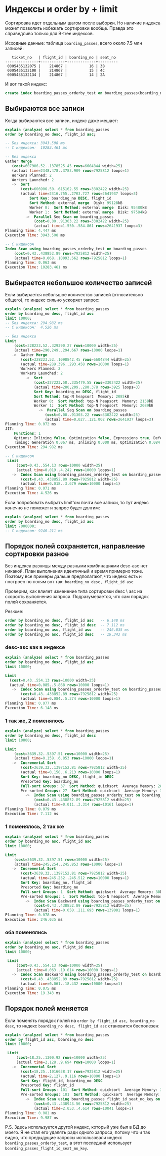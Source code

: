 # Индексы и order by + limit

Сортировка идет отдельным шагом после выборки. Но наличие индекса может позволить избежать сортировки вообще. Правда это справедливо только для B-tree индексов.

Исходные данные: таблица `boarding_passes`, всего около 7.5 млн записей:

```
   ticket_no   | flight_id | boarding_no | seat_no
---------------+-----------+-------------+---------
 0005435132075 |    214867 |          16 | 3B
 0005435132100 |    214867 |          15 | 4C
 0005435132134 |    214867 |          14 | 2A
```

И вот такой индекс:

```sql
create index boarding_passes_orderby_test on boarding_passes(boarding_no desc, flight_id asc);
```

## Выбираются все записи

Когда выбираются все записи, индекс даже мешает:

```sql
explain (analyze) select * from boarding_passes 
order by boarding_no desc, flight_id asc;

-- Без индекса: 3943.508 ms
-- С индексом:  10283.461 ms
```

```sql
-- Без индекса
Gather Merge  
   (cost=607906.52..1378525.45 rows=6604844 width=25) 
   (actual time=2348.478..3783.909 rows=7925812 loops=1)
   Workers Planned: 2
   Workers Launched: 2
   ->  Sort  
       (cost=606906.50..615162.55 rows=3302422 width=25) 
       (actual time=2316.755..2703.727 rows=2641937 loops=3)
           Sort Key: boarding_no DESC, flight_id
           Sort Method: external merge  Disk: 99128kB
           Worker 0:  Sort Method: external merge  Disk: 95480kB
           Worker 1:  Sort Method: external merge  Disk: 97584kB
         ->  Parallel Seq Scan on boarding_passes  
             (cost=0.00..91303.22 rows=3302422 width=25)
             (actual time=1.550..584.861 rows=2641937 loops=3)
Planning Time: 4.447 ms
Execution Time: 3943.508 ms
```

```sql
-- С индексом
Index Scan using boarding_passes_orderby_test on boarding_passes  
    (cost=0.43..438852.89 rows=7925812 width=25) 
    (actual time=0.068..10093.562 rows=7925812 loops=1)
Planning Time: 0.063 ms
Execution Time: 10283.461 ms
```

## Выбирается небольшое количество записей

Если выбирается небольшое количество записей (относительно общего), то индекс сильно ускоряет запрос:

```sql
explain (analyze) select * from boarding_passes 
order by boarding_no desc, flight_id asc 
limit 10000;
-- Без индекса: 294.982 ms
-- С индексом:  4.526 ms
```

```sql
-- Без индекса
Limit
    (cost=328223.52..329390.27 rows=10000 width=25) 
    (actual time=290.249..294.667 rows=10000 loops=1)
   ->  Gather Merge  
       (cost=328223.52..1098842.45 rows=6604844 width=25) 
       (actual time=289.396..293.458 rows=10000 loops=1)
       Workers Planned: 2
       Workers Launched: 2
         ->  Sort  
             (cost=327223.50..335479.55 rows=3302422 width=25) 
             (actual time=280.209..280.378 rows=3925 loops=3)
             Sort Key: boarding_no DESC, flight_id
             Sort Method: top-N heapsort  Memory: 2085kB
             Worker 0:  Sort Method: top-N heapsort  Memory: 2158kB
             Worker 1:  Sort Method: top-N heapsort  Memory: 2089kB
               ->  Parallel Seq Scan on boarding_passes  
                  (cost=0.00..91303.22 rows=3302422 width=25) 
                  (actual time=0.027..121.002 rows=2641937 loops=3)
Planning Time: 0.072 ms
JIT:
    Functions: 1
    Options: Inlining false, Optimization false, Expressions true, Deforming true
    Timing: Generation 0.067 ms, Inlining 0.000 ms, Optimization 0.084 ms, Emission 0.766 ms, Total 0.916 ms
Execution Time: 294.982 ms
```

```sql
-- С индексом
 Limit  
     (cost=0.43..554.13 rows=10000 width=25)
     (actual time=0.019..4.242 rows=10000 loops=1)
   ->  Index Scan using boarding_passes_orderby_test on boarding_passes
       (cost=0.43..438852.89 rows=7925812 width=25)
       (actual time=0.018..3.679 rows=10000 loops=1)
Planning Time: 0.071 ms
Execution Time: 4.526 ms
```

Если попробовать выбрать limit'ом почти все записи, то тут индекс конечно не поможет и запрос будет долгим:

```sql
explain (analyze) select * from boarding_passes
order by boarding_no desc, flight_id asc
limit 7000000;
-- С индексом: 9246.211 ms
```

## Порядок полей сохраняется, направление сортировки разное

Без индекса разницы между разными комбинациями desc-asc нет никакой. План выполнения идентичный и время примерно тоже. Поэтому все примеры дальше предполагают, что индекс есть и построен по полям вот так: `boarding_no desc, flight_id asc`

Проверим, как влияет изменение типа сортировки desc \ asc на скорость выполнения запроса. Подразумевается, что сам порядок полей сохраняется.

Резюме:

```sql
order by boarding_no desc, flight_id asc   -- 6.148 ms
order by boarding_no desc, flight_id desc  -- 7.112 ms
order by boarding_no asc, flight_id asc    -- 246.035 ms
order by boarding_no asc, flight_id desc   -- 19.343 ms
```

### desc-asc как в индексе

```sql
explain (analyze) select * from boarding_passes
order by boarding_no desc, flight_id asc
limit 10000;
```

```sql
Limit
  (cost=0.43..554.13 rows=10000 width=25)
  (actual time=0.085..5.868 rows=10000 loops=1)
   ->  Index Scan using boarding_passes_orderby_test on boarding_passes
       (cost=0.43..438852.89 rows=7925812 width=25)
       (actual time=0.084..5.374 rows=10000 loops=1)
Planning Time: 0.077 ms
Execution Time: 6.148 ms
```

### 1 так же, 2 поменялось

```sql
explain (analyze) select * from boarding_passes
order by boarding_no desc, flight_id desc
limit 10000;
```

```sql
Limit  
    (cost=3639.32..5397.51 rows=10000 width=25)
    (actual time=0.159..6.853 rows=10000 loops=1)
   ->  Incremental Sort  
       (cost=3639.32..1397152.81 rows=7925812 width=25)
       (actual time=0.158..6.213 rows=10000 loops=1)
       Sort Key: boarding_no DESC, flight_id DESC
       Presorted Key: boarding_no
       Full-sort Groups: 37  Sort Method: quicksort  Average Memory: 28kB  Peak Memory: 28kB
       Pre-sorted Groups: 27  Sort Method: quicksort  Average Memory: 38kB  Peak Memory: 70kB
         ->  Index Scan using boarding_passes_orderby_test on boarding_passes
             (cost=0.43..438852.89 rows=7925812 width=25)
             (actual time=0.011..3.314 rows=10161 loops=1)
Planning Time: 0.079 ms
Execution Time: 7.112 ms
```

### 1 поменялось, 2 так же

```sql
explain (analyze) select * from boarding_passes
order by boarding_no asc, flight_id asc
limit 10000;
```

```sql
Limit  
    (cost=3639.32..5397.51 rows=10000 width=25)
    (actual time=245.254..245.853 rows=10000 loops=1)
   ->  Incremental Sort
       (cost=3639.32..1397152.81 rows=7925812 width=25)
       (actual time=245.252..245.512 rows=10000 loops=1)
       Sort Key: boarding_no, flight_id
       Presorted Key: boarding_no
       Full-sort Groups: 1  Sort Method: quicksort  Average Memory: 30kB  Peak Memory: 30kB
       Pre-sorted Groups: 1  Sort Method: top-N heapsort  Average Memory: 2331kB  Peak Memory: 2331kB
         ->  Index Scan Backward using boarding_passes_orderby_test on boarding_passes
             (cost=0.43..438852.89 rows=7925812 width=25)
             (actual time=0.058..211.693 rows=139881 loops=1)
Planning Time: 0.078 ms
Execution Time: 246.035 ms
```

### оба поменялись

```sql
explain (analyze) select * from boarding_passes
order by boarding_no asc, flight_id desc
limit 10000;
```

```sql
 Limit
     (cost=0.43..554.13 rows=10000 width=25)
     (actual time=0.063..19.014 rows=10000 loops=1)
   ->  Index Scan Backward using boarding_passes_orderby_test on boarding_passes
       (cost=0.43..438852.89 rows=7925812 width=25)
       (actual time=0.061..18.432 rows=10000 loops=1)
Planning Time: 0.075 ms
Execution Time: 19.343 ms
```

## Порядок полей меняется

Если поменять порядок полей на `order by flight_id asc, boarding_no desc`, то индекс `boarding_no desc, flight_id asc` становится бесполезен:

```sql
explain (analyze) select * from boarding_passes 
order by flight_id asc, boarding_no desc
limit 10000;
```

```sql
 Limit
     (cost=18.25..1300.92 rows=10000 width=25)
     (actual time=2.128..9.694 rows=10000 loops=1)
   ->  Incremental Sort
       (cost=18.25..1016638.17 rows=7925812 width=25)
       (actual time=2.127..9.116 rows=10000 loops=1)
       Sort Key: flight_id, boarding_no DESC
       Presorted Key: flight_id
       Full-sort Groups: 101  Sort Method: quicksort  Average Memory: 30kB  Peak Memory: 30kB
       Pre-sorted Groups: 101  Sort Method: quicksort  Average Memory: 32kB  Peak Memory: 32kB
         ->  Index Scan using boarding_passes_flight_id_seat_no_key on boarding_passes
             (cost=0.43..438943.56 rows=7925812 width=25)
             (actual time=2.053..4.614 rows=10041 loops=1)
Planning Time: 0.081 ms
Execution Time: 9.987 ms
```

P.S. Здесь используется другой индекс, который уже был в БД до моего. Я не стал его удалять ради одного запроса, потому что и так видно, что предыдущие запросы использовали индекс `boarding_passes_orderby_test`, а этот последний использует `boarding_passes_flight_id_seat_no_key`.

